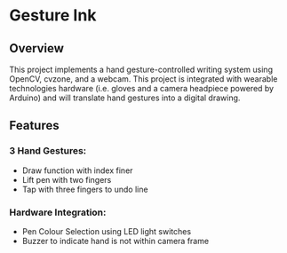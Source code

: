 # Gesture Ink
## Overview
This project implements a hand gesture-controlled writing system using OpenCV, cvzone, and a webcam. This project is integrated with wearable technologies hardware (i.e. gloves and a camera headpiece powered by Arduino) and will translate hand gestures into a digital drawing. 

## Features 
### 3 Hand Gestures: 
- Draw function with index finer
- Lift pen with two fingers
- Tap with three fingers to undo line
### Hardware Integration: 
- Pen Colour Selection using LED light switches
- Buzzer to indicate hand is not within camera frame


 
